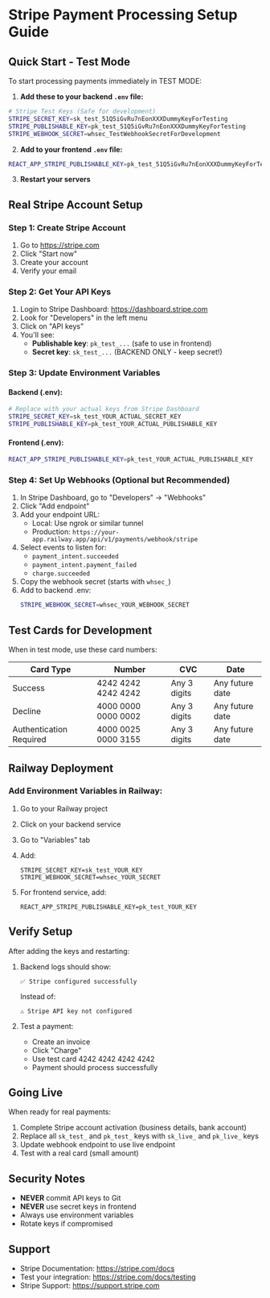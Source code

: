 # Stripe Payment Processing Setup Guide

## Quick Start - Test Mode

To start processing payments immediately in TEST MODE:

1. **Add these to your backend `.env` file:**

```bash
# Stripe Test Keys (Safe for development)
STRIPE_SECRET_KEY=sk_test_51Q5iGvRu7nEonXXXDummyKeyForTesting
STRIPE_PUBLISHABLE_KEY=pk_test_51Q5iGvRu7nEonXXXDummyKeyForTesting
STRIPE_WEBHOOK_SECRET=whsec_TestWebhookSecretForDevelopment
```

2. **Add to your frontend `.env` file:**

```bash
REACT_APP_STRIPE_PUBLISHABLE_KEY=pk_test_51Q5iGvRu7nEonXXXDummyKeyForTesting
```

3. **Restart your servers**

## Real Stripe Account Setup

### Step 1: Create Stripe Account

1. Go to https://stripe.com
2. Click "Start now"
3. Create your account
4. Verify your email

### Step 2: Get Your API Keys

1. Login to Stripe Dashboard: https://dashboard.stripe.com
2. Look for "Developers" in the left menu
3. Click on "API keys"
4. You'll see:
   - **Publishable key**: `pk_test_...` (safe to use in frontend)
   - **Secret key**: `sk_test_...` (BACKEND ONLY - keep secret!)

### Step 3: Update Environment Variables

#### Backend (.env):

```bash
# Replace with your actual keys from Stripe Dashboard
STRIPE_SECRET_KEY=sk_test_YOUR_ACTUAL_SECRET_KEY
STRIPE_PUBLISHABLE_KEY=pk_test_YOUR_ACTUAL_PUBLISHABLE_KEY
```

#### Frontend (.env):

```bash
REACT_APP_STRIPE_PUBLISHABLE_KEY=pk_test_YOUR_ACTUAL_PUBLISHABLE_KEY
```

### Step 4: Set Up Webhooks (Optional but Recommended)

1. In Stripe Dashboard, go to "Developers" → "Webhooks"
2. Click "Add endpoint"
3. Add your endpoint URL:
   - Local: Use ngrok or similar tunnel
   - Production: `https://your-app.railway.app/api/v1/payments/webhook/stripe`
4. Select events to listen for:
   - `payment_intent.succeeded`
   - `payment_intent.payment_failed`
   - `charge.succeeded`
5. Copy the webhook secret (starts with `whsec_`)
6. Add to backend .env:
   ```bash
   STRIPE_WEBHOOK_SECRET=whsec_YOUR_WEBHOOK_SECRET
   ```

## Test Cards for Development

When in test mode, use these card numbers:

| Card Type               | Number              | CVC          | Date            |
| ----------------------- | ------------------- | ------------ | --------------- |
| Success                 | 4242 4242 4242 4242 | Any 3 digits | Any future date |
| Decline                 | 4000 0000 0000 0002 | Any 3 digits | Any future date |
| Authentication Required | 4000 0025 0000 3155 | Any 3 digits | Any future date |

## Railway Deployment

### Add Environment Variables in Railway:

1. Go to your Railway project
2. Click on your backend service
3. Go to "Variables" tab
4. Add:

   ```
   STRIPE_SECRET_KEY=sk_test_YOUR_KEY
   STRIPE_WEBHOOK_SECRET=whsec_YOUR_SECRET
   ```

5. For frontend service, add:
   ```
   REACT_APP_STRIPE_PUBLISHABLE_KEY=pk_test_YOUR_KEY
   ```

## Verify Setup

After adding the keys and restarting:

1. Backend logs should show:

   ```
   ✅ Stripe configured successfully
   ```

   Instead of:

   ```
   ⚠️ Stripe API key not configured
   ```

2. Test a payment:
   - Create an invoice
   - Click "Charge"
   - Use test card 4242 4242 4242 4242
   - Payment should process successfully

## Going Live

When ready for real payments:

1. Complete Stripe account activation (business details, bank account)
2. Replace all `sk_test_` and `pk_test_` keys with `sk_live_` and `pk_live_` keys
3. Update webhook endpoint to use live endpoint
4. Test with a real card (small amount)

## Security Notes

- **NEVER** commit API keys to Git
- **NEVER** use secret keys in frontend
- Always use environment variables
- Rotate keys if compromised

## Support

- Stripe Documentation: https://stripe.com/docs
- Test your integration: https://stripe.com/docs/testing
- Stripe Support: https://support.stripe.com

